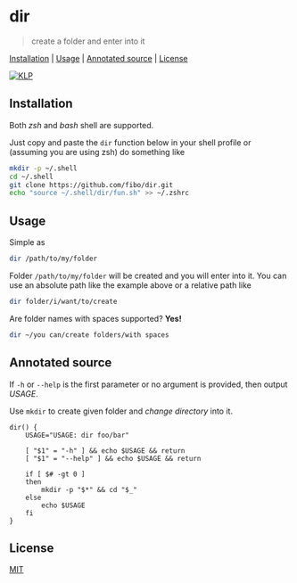 # dir

> create a folder and enter into it

[Installation](#installation) |
[Usage](#usage) |
[Annotated source](#annotated-source) |
[License](#license)

[![KLP](https://fibo.github.io/svg/klp-badge.svg)](https://fibo.github.io/kiss-literate-programming)

## Installation

Both *zsh* and *bash* shell are supported.

Just copy and paste the `dir` function below in your shell profile or (assuming you are using zsh) do something like

```sh
mkdir -p ~/.shell
cd ~/.shell
git clone https://github.com/fibo/dir.git
echo "source ~/.shell/dir/fun.sh" >> ~/.zshrc
```

## Usage

Simple as

```sh
dir /path/to/my/folder
```

Folder `/path/to/my/folder` will be created and you will enter into it.
You can use an absolute path like the example above or a relative path like

```sh
dir folder/i/want/to/create
```

Are folder names with spaces supported? **Yes!**

```sh
dir ~/you can/create folders/with spaces
```

## Annotated source

If `-h` or `--help` is the first parameter or no argument is provided, then output *USAGE*.

Use `mkdir` to create given folder and *change directory* into it.


    dir() {
    	USAGE="USAGE: dir foo/bar"

    	[ "$1" = "-h" ] && echo $USAGE && return
    	[ "$1" = "--help" ] && echo $USAGE && return

    	if [ $# -gt 0 ]
    	then
    		mkdir -p "$*" && cd "$_"
    	else
    		echo $USAGE
    	fi
    }

## License

[MIT](https://fibo.github.io/mit-license)

